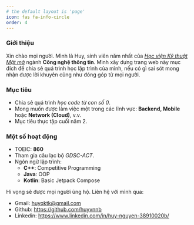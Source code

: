 ```yaml
---
# the default layout is 'page'
icon: fas fa-info-circle
order: 4
---
```


### Giới thiệu

Xin chào mọi người. Mình là Huy, sinh viên năm nhất của [*Học viện Kỹ thuật Mật mã*](https://actvn.edu.vn/) ngành **Công nghệ thông tin**. Mình xây dựng trang web này mục đích để chia sẻ quá trình học lập trình của mình, nếu có gì sai sót mong nhận được lời khuyên cũng như đóng góp từ mọi người.

### Mục tiêu

* Chia sẻ quá trình *học code từ con số 0*.
* Mong muốn được làm việc một trong các lĩnh vực: **Backend, Mobile** hoặc **Network (Cloud)**, v.v.
* Mục tiêu thực tập cuối năm 2.

### Một số hoạt động
- TOEIC: **860**
- Tham gia câu lạc bộ *GDSC-ACT*.
- Ngôn ngữ lập trình:
    - **C++**: Competitive Programming
    - **Java**: OOP
    - **Kotlin**: Basic Jetpack Compose
 

Hi vọng sẽ được mọi người ủng hộ. Liên hệ với mình qua:
- Gmail: huyqktk@gmail.com
- Github: <https://github.com/huyvnnb>
- Linkedin: <https://www.linkedin.com/in/huy-nguyen-38910020b/>




